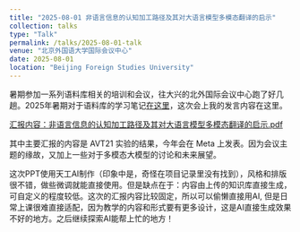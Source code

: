 ```yaml
---
title: "2025-08-01 非语言信息的认知加工路径及其对大语言模型多模态翻译的启示"
collection: talks
type: "Talk"
permalink: /talks/2025-08-01-talk
venue: "北京外国语大学国际会议中心"
date: 2025-08-01
location: "Beijing Foreign Studies University"
---
```


暑期参加一系列语料库相关的培训和会议，往大兴的北外国际会议中心跑了好几趟。2025年暑期对于语料库的学习笔记<a href="https://chezvivian.github.io/podcasts/2025-07-18-corpus/" target="_blank">在这里</a>，这次会上我的发言内容在这里。

<a href="非语言信息的认知加工路径及其对大语言模型多模态翻译的启示.pdf" target="_blank">汇报内容：非语言信息的认知加工路径及其对大语言模型多模态翻译的启示.pdf</a>

其中主要汇报的内容是 AVT21 实验的结果，今年会在 Meta 上发表。因为会议主题的缘故，又加上一些对于多模态大模型的讨论和未来展望。

这次PPT使用天工AI制作（印象中是，奇怪在项目记录里没有找到），风格和排版很不错，做些微调就能直接使用。但是缺点在于：内容由上传的知识库直接生成，可自定义的程度较低。这次的汇报内容比较固定，所以可以偷懒直接用AI, 但是日常上课很难直接适配，因为教学的内容和形式要有更多设计，这是AI直接生成效果不好的地方。之后继续探索AI能帮上忙的地方！